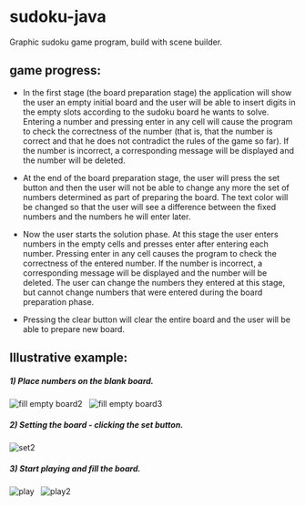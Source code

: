 # sudoku-java
Graphic sudoku game program, build with scene builder.

## game progress:

- In the first stage (the board preparation stage) the application will show the user an empty initial board and the user will be able to insert digits in the empty slots according to the sudoku board he wants to solve. Entering a number and pressing enter in any cell will cause the program to check the correctness of the number (that is, that the number is correct and that he does not contradict the rules of the game so far). If the number is incorrect, a corresponding message will be displayed and the number will be deleted.
  
- At the end of the board preparation stage, the user will press the set button and then the user will not be able to change any more the set of numbers determined as part of preparing the board. The text color will be changed so that the user will see a difference between the fixed numbers and the numbers he will enter later.

- Now the user starts the solution phase. At this stage the user enters numbers in the empty cells and presses enter after entering each number. Pressing enter in any cell causes the program to check the correctness of the entered number. If the number is incorrect, a corresponding message will be displayed and the number will be deleted. The user can change the numbers they entered at this stage, but cannot change numbers that were entered during the board preparation phase.
  
- Pressing the clear button will clear the entire board and the user will be able to prepare new board.

## Illustrative example:
##### 1) Place numbers on the blank board.
![fill empty board2](https://github.com/Barabramov/sudoku-java/assets/93996218/b3cffba6-55f3-4acc-b87f-54929d3750f6) &nbsp; ![fill empty board3](https://github.com/Barabramov/sudoku-java/assets/93996218/6bce367c-2d3d-4dfd-9a3b-87becff551f1)


##### 2) Setting the board - clicking the set button.
![set2](https://github.com/Barabramov/sudoku-java/assets/93996218/04119677-c8d0-483c-8796-3131d820d115)

##### 3) Start playing and fill the board.
![play](https://github.com/Barabramov/sudoku-java/assets/93996218/be3eb85a-8e9b-4a4d-bb74-2235d045e339) &nbsp; ![play2](https://github.com/Barabramov/sudoku-java/assets/93996218/fb03322c-2ab9-405a-8f1c-bb9618c617eb)



